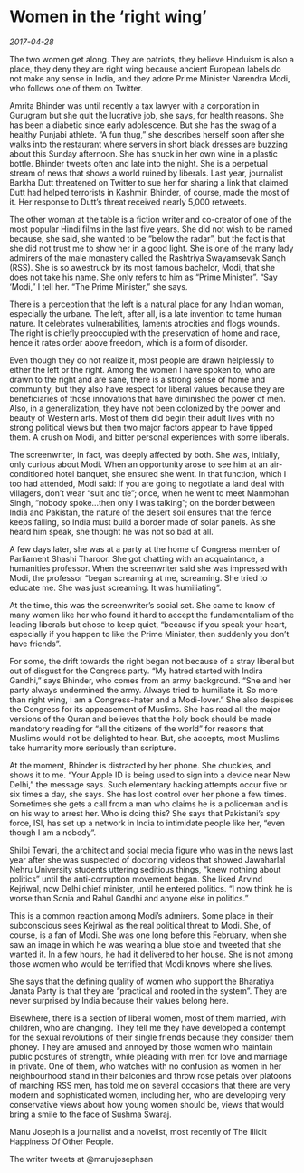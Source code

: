 # Women in the &#8216;right wing&#8217;

*2017-04-28*

The two women get along. They are patriots, they believe Hinduism is
also a place, they deny they are right wing because ancient European
labels do not make any sense in India, and they adore Prime Minister
Narendra Modi, who follows one of them on Twitter.

Amrita Bhinder was until recently a tax lawyer with a corporation in
Gurugram but she quit the lucrative job, she says, for health reasons.
She has been a diabetic since early adolescence. But she has the swag of
a healthy Punjabi athlete. “A fun thug,” she describes herself soon
after she walks into the restaurant where servers in short black dresses
are buzzing about this Sunday afternoon. She has snuck in her own wine
in a plastic bottle. Bhinder tweets often and late into the night. She
is a perpetual stream of news that shows a world ruined by liberals.
Last year, journalist Barkha Dutt threatened on Twitter to sue her for
sharing a link that claimed Dutt had helped terrorists in Kashmir.
Bhinder, of course, made the most of it. Her response to Dutt’s threat
received nearly 5,000 retweets.

The other woman at the table is a fiction writer and co-creator of one
of the most popular Hindi films in the last five years. She did not wish
to be named because, she said, she wanted to be “below the radar”, but
the fact is that she did not trust me to show her in a good light. She
is one of the many lady admirers of the male monastery called the
Rashtriya Swayamsevak Sangh (RSS). She is so awestruck by its most
famous bachelor, Modi, that she does not take his name. She only refers
to him as “Prime Minister”. “Say ‘Modi,” I tell her. “The Prime
Minister,” she says.

There is a perception that the left is a natural place for any Indian
woman, especially the urbane. The left, after all, is a late invention
to tame human nature. It celebrates vulnerabilities, laments atrocities
and flogs wounds. The right is chiefly preoccupied with the preservation
of home and race, hence it rates order above freedom, which is a form of
disorder.

Even though they do not realize it, most people are drawn helplessly to
either the left or the right. Among the women I have spoken to, who are
drawn to the right and are sane, there is a strong sense of home and
community, but they also have respect for liberal values because they
are beneficiaries of those innovations that have diminished the power of
men. Also, in a generalization, they have not been colonized by the
power and beauty of Western arts. Most of them did begin their adult
lives with no strong political views but then two major factors appear
to have tipped them. A crush on Modi, and bitter personal experiences
with some liberals.

The screenwriter, in fact, was deeply affected by both. She was,
initially, only curious about Modi. When an opportunity arose to see him
at an air-conditioned hotel banquet, she ensured she went. In that
function, which I too had attended, Modi said: If you are going to
negotiate a land deal with villagers, don’t wear “suit and tie”; once,
when he went to meet Manmohan Singh, “nobody spoke…then only I was
talking”; on the border between India and Pakistan, the nature of the
desert soil ensures that the fence keeps falling, so India must build a
border made of solar panels. As she heard him speak, she thought he was
not so bad at all.

A few days later, she was at a party at the home of Congress member of
Parliament Shashi Tharoor. She got chatting with an acquaintance, a
humanities professor. When the screenwriter said she was impressed with
Modi, the professor “began screaming at me, screaming. She tried to
educate me. She was just screaming. It was humiliating”.

At the time, this was the screenwriter’s social set. She came to know of
many women like her who found it hard to accept the fundamentalism of
the leading liberals but chose to keep quiet, “because if you speak your
heart, especially if you happen to like the Prime Minister, then
suddenly you don’t have friends”.

For some, the drift towards the right began not because of a stray
liberal but out of disgust for the Congress party. “My hatred started
with Indira Gandhi,” says Bhinder, who comes from an army background.
“She and her party always undermined the army. Always tried to humiliate
it. So more than right wing, I am a Congress-hater and a Modi-lover.”
She also despises the Congress for its appeasement of Muslims. She has
read all the major versions of the Quran and believes that the holy book
should be made mandatory reading for “all the citizens of the world” for
reasons that Muslims would not be delighted to hear. But, she accepts,
most Muslims take humanity more seriously than scripture.

At the moment, Bhinder is distracted by her phone. She chuckles, and
shows it to me. “Your Apple ID is being used to sign into a device near
New Delhi,” the message says. Such elementary hacking attempts occur
five or six times a day, she says. She has lost control over her phone a
few times. Sometimes she gets a call from a man who claims he is a
policeman and is on his way to arrest her. Who is doing this? She says
that Pakistani’s spy force, ISI, has set up a network in India to
intimidate people like her, “even though I am a nobody”.

Shilpi Tewari, the architect and social media figure who was in the news
last year after she was suspected of doctoring videos that showed
Jawaharlal Nehru University students uttering seditious things, “knew
nothing about politics” until the anti-corruption movement began. She
liked Arvind Kejriwal, now Delhi chief minister, until he entered
politics. “I now think he is worse than Sonia and Rahul Gandhi and
anyone else in politics.”

This is a common reaction among Modi’s admirers. Some place in their
subconscious sees Kejriwal as the real political threat to Modi. She, of
course, is a fan of Modi. She was one long before this February, when
she saw an image in which he was wearing a blue stole and tweeted that
she wanted it. In a few hours, he had it delivered to her house. She is
not among those women who would be terrified that Modi knows where she
lives.

She says that the defining quality of women who support the Bharatiya
Janata Party is that they are “practical and rooted in the system”. They
are never surprised by India because their values belong here.

Elsewhere, there is a section of liberal women, most of them married,
with children, who are changing. They tell me they have developed a
contempt for the sexual revolutions of their single friends because they
consider them phoney. They are amused and annoyed by those women who
maintain public postures of strength, while pleading with men for love
and marriage in private. One of them, who watches with no confusion as
women in her neighbourhood stand in their balconies and throw rose
petals over platoons of marching RSS men, has told me on several
occasions that there are very modern and sophisticated women, including
her, who are developing very conservative views about how young women
should be, views that would bring a smile to the face of Sushma Swaraj.

Manu Joseph is a journalist and a novelist, most recently of The Illicit
Happiness Of Other People.

The writer tweets at @manujosephsan
